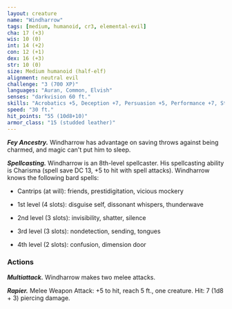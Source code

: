 ```yaml
---
layout: creature
name: "Windharrow"
tags: [medium, humanoid, cr3, elemental-evil]
cha: 17 (+3)
wis: 10 (0)
int: 14 (+2)
con: 12 (+1)
dex: 16 (+3)
str: 10 (0)
size: Medium humanoid (half-elf)
alignment: neutral evil
challenge: "3 (700 XP)"
languages: "Auran, Common, Elvish"
senses: "darkvision 60 ft."
skills: "Acrobatics +5, Deception +7, Persuasion +5, Performance +7, Stealth +5"
speed: "30 ft."
hit_points: "55 (10d8+10)"
armor_class: "15 (studded leather)"
---
```


***Fey Ancestry.*** Windharrow has advantage on saving throws against being charmed, and magic can't put him to sleep.

***Spellcasting.*** Windharrow is an 8th-level spellcaster. His spellcasting ability is Charisma (spell save DC 13, +5 to hit with spell attacks). Windharrow knows the following bard spells:

* Cantrips (at will): friends, prestidigitation, vicious mockery

* 1st level (4 slots): disguise self, dissonant whispers, thunderwave

* 2nd level (3 slots): invisibility, shatter, silence

* 3rd level (3 slots): nondetection, sending, tongues

* 4th level (2 slots): confusion, dimension door

### Actions

***Multiattack.*** Windharrow makes two melee attacks.

***Rapier.*** Melee Weapon Attack: +5 to hit, reach 5 ft., one creature. Hit: 7 (1d8 + 3) piercing damage.